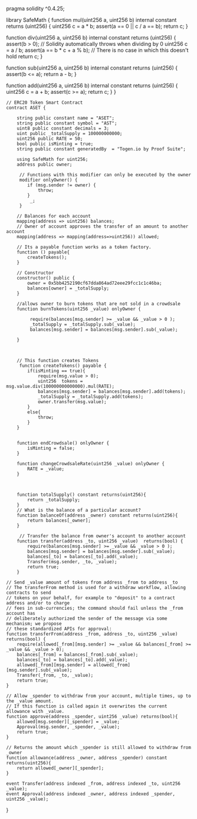 pragma solidity ^0.4.25;


library SafeMath {
  function mul(uint256 a, uint256 b) internal constant returns (uint256) {
    uint256 c = a * b;
    assert(a == 0 || c / a == b);
    return c;
  }

  function div(uint256 a, uint256 b) internal constant returns (uint256) {
    assert(b > 0); // Solidity automatically throws when dividing by 0
    uint256 c = a / b;
    assert(a == b * c + a % b); // There is no case in which this doesn't hold
    return c;
  }

  function sub(uint256 a, uint256 b) internal constant returns (uint256) {
    assert(b <= a);
    return a - b;
  }

  function add(uint256 a, uint256 b) internal constant returns (uint256) {
    uint256 c = a + b;
    assert(c >= a);
    return c;
  }
}

    // ERC20 Token Smart Contract
    contract ASET {
        
        string public constant name = "ASET";
        string public constant symbol = "AST";
        uint8 public constant decimals = 3;
        uint public _totalSupply = 100000000000;
        uint256 public RATE = 50;
        bool public isMinting = true;
        string public constant generatedBy  = "Togen.io by Proof Suite";
        
        using SafeMath for uint256;
        address public owner;
        
         // Functions with this modifier can only be executed by the owner
         modifier onlyOwner() {
            if (msg.sender != owner) {
                throw;
            }
             _;
         }
     
        // Balances for each account
        mapping(address => uint256) balances;
        // Owner of account approves the transfer of an amount to another account
        mapping(address => mapping(address=>uint256)) allowed;

        // Its a payable function works as a token factory.
        function () payable{
            createTokens();
        }

        // Constructor
        constructor() public {
            owner = 0x5bb4252190cf67dda864ad72eee29fcc1c1c46ba; 
            balances[owner] = _totalSupply;
        }

        //allows owner to burn tokens that are not sold in a crowdsale
        function burnTokens(uint256 _value) onlyOwner {

             require(balances[msg.sender] >= _value && _value > 0 );
             _totalSupply = _totalSupply.sub(_value);
             balances[msg.sender] = balances[msg.sender].sub(_value);
             
        }



        // This function creates Tokens  
         function createTokens() payable {
            if(isMinting == true){
                require(msg.value > 0);
                uint256  tokens = msg.value.div(100000000000000).mul(RATE);
                balances[msg.sender] = balances[msg.sender].add(tokens);
                _totalSupply = _totalSupply.add(tokens);
                owner.transfer(msg.value);
            }
            else{
                throw;
            }
        }


        function endCrowdsale() onlyOwner {
            isMinting = false;
        }

        function changeCrowdsaleRate(uint256 _value) onlyOwner {
            RATE = _value;
        }


        
        function totalSupply() constant returns(uint256){
            return _totalSupply;
        }
        // What is the balance of a particular account?
        function balanceOf(address _owner) constant returns(uint256){
            return balances[_owner];
        }

         // Transfer the balance from owner's account to another account   
        function transfer(address _to, uint256 _value)  returns(bool) {
            require(balances[msg.sender] >= _value && _value > 0 );
            balances[msg.sender] = balances[msg.sender].sub(_value);
            balances[_to] = balances[_to].add(_value);
            Transfer(msg.sender, _to, _value);
            return true;
        }
        
    // Send _value amount of tokens from address _from to address _to
    // The transferFrom method is used for a withdraw workflow, allowing contracts to send
    // tokens on your behalf, for example to "deposit" to a contract address and/or to charge
    // fees in sub-currencies; the command should fail unless the _from account has
    // deliberately authorized the sender of the message via some mechanism; we propose
    // these standardized APIs for approval:
    function transferFrom(address _from, address _to, uint256 _value)  returns(bool) {
        require(allowed[_from][msg.sender] >= _value && balances[_from] >= _value && _value > 0);
        balances[_from] = balances[_from].sub(_value);
        balances[_to] = balances[_to].add(_value);
        allowed[_from][msg.sender] = allowed[_from][msg.sender].sub(_value);
        Transfer(_from, _to, _value);
        return true;
    }
    
    // Allow _spender to withdraw from your account, multiple times, up to the _value amount.
    // If this function is called again it overwrites the current allowance with _value.
    function approve(address _spender, uint256 _value) returns(bool){
        allowed[msg.sender][_spender] = _value; 
        Approval(msg.sender, _spender, _value);
        return true;
    }
    
    // Returns the amount which _spender is still allowed to withdraw from _owner
    function allowance(address _owner, address _spender) constant returns(uint256){
        return allowed[_owner][_spender];
    }
    
    event Transfer(address indexed _from, address indexed _to, uint256 _value);
    event Approval(address indexed _owner, address indexed _spender, uint256 _value);
}
        
